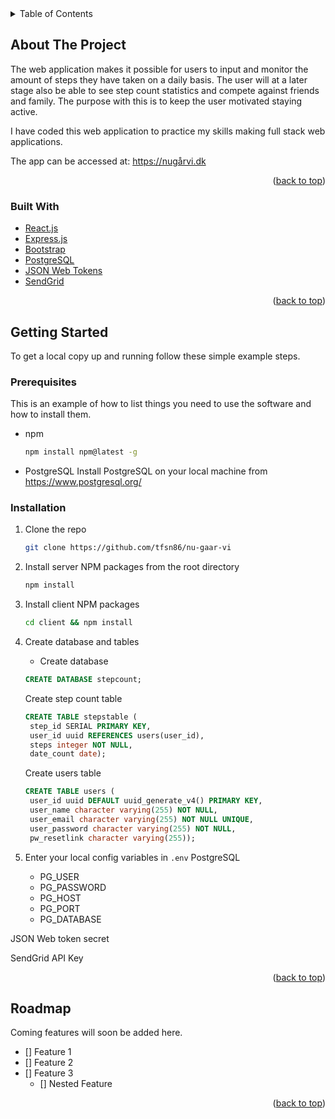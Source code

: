 <!-- TABLE OF CONTENTS -->
<details>
  <summary>Table of Contents</summary>
  <ol>
    <li>
      <a href="#about-the-project">About The Project</a>
      <ul>
        <li><a href="#built-with">Built With</a></li>
      </ul>
    </li>
    <li>
      <a href="#getting-started">Getting Started</a>
      <ul>
        <li><a href="#prerequisites">Prerequisites</a></li>
        <li><a href="#installation">Installation</a></li>
      </ul>
    </li>
    <li><a href="#roadmap">Roadmap</a></li>
  </ol>
</details>



<!-- ABOUT THE PROJECT -->
## About The Project

The web application makes it possible for users to input and monitor the amount of steps they have taken on a daily basis. The user will at a later stage also be able to see step count statistics and compete against friends and family. The purpose with this is to keep the user motivated staying active.

I have coded this web application to practice my skills making full stack web applications.

The app can be accessed at: https://nugårvi.dk

<p align="right">(<a href="#top">back to top</a>)</p>

### Built With

* [React.js](https://reactjs.org/)
* [Express.js](https://expressjs.com/)
* [Bootstrap](https://getbootstrap.com)
* [PostgreSQL](https://www.postgresql.org/)
* [JSON Web Tokens](https://jwt.io/)
* [SendGrid](https://sendgrid.com/)

<p align="right">(<a href="#top">back to top</a>)</p>



<!-- GETTING STARTED -->
## Getting Started

To get a local copy up and running follow these simple example steps.

### Prerequisites

This is an example of how to list things you need to use the software and how to install them.
* npm
  ```sh
  npm install npm@latest -g
  ```

* PostgreSQL
Install PostgreSQL on your local machine from https://www.postgresql.org/

### Installation

1. Clone the repo
   ```sh
   git clone https://github.com/tfsn86/nu-gaar-vi
   ```
2. Install server NPM packages from the root directory
   ```sh
   npm install
   ```
3. Install client NPM packages
   ```sh
   cd client && npm install
   ```
4. Create database and tables
   * Create database
   ```sql
   CREATE DATABASE stepcount;
   ```
   Create step count table
   ```sql
   CREATE TABLE stepstable (
    step_id SERIAL PRIMARY KEY,
    user_id uuid REFERENCES users(user_id),
    steps integer NOT NULL,
    date_count date);
   ```
   Create users table
   ```sql
   CREATE TABLE users (
    user_id uuid DEFAULT uuid_generate_v4() PRIMARY KEY,
    user_name character varying(255) NOT NULL,
    user_email character varying(255) NOT NULL UNIQUE,
    user_password character varying(255) NOT NULL,
    pw_resetlink character varying(255));
   ```

5. Enter your local config variables in `.env`
PostgreSQL
   * PG_USER
   * PG_PASSWORD
   * PG_HOST
   * PG_PORT
   * PG_DATABASE
   
JSON Web token secret

SendGrid API Key

<p align="right">(<a href="#top">back to top</a>)</p>

<!-- ROADMAP -->
## Roadmap

Coming features will soon be added here.

- [] Feature 1
- [] Feature 2
- [] Feature 3
    - [] Nested Feature

<p align="right">(<a href="#top">back to top</a>)</p>
